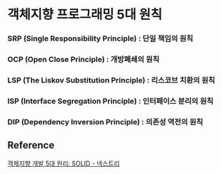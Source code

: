 # 객체지향 프로그래밍 5대 원칙

### SRP (Single Responsibility Principle) : 단일 책임의 원칙



### OCP (Open Close Principle) : 개방폐쇄의 원칙


### LSP (The Liskov Substitution Principle) : 리스코브 치환의 원칙



### ISP (Interface Segregation Principle) : 인터페이스 분리의 원칙


### DIP (Dependency Inversion Principle) : 의존성 역전의 원칙



## Reference

[객체지향 개발 5대 원리: SOLID - 넥스트리](https://www.nextree.co.kr/p6960/)